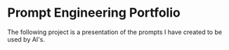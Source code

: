 # Prompt Engineering Portfolio

The following project is a presentation of the prompts I have created to be used by AI's.
